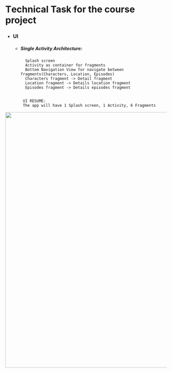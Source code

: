 # Тechnical Task for the course project
* ### UI 
    * ##### Single Activity Architecture:

            Splash screen
            Activity as container for fragments
            Bottom Navigation View for navigate between fragments(Characters, Location, Episodes)
            Characters fragment -> Detail fragment
            Location fragment -> Details location fragment
            Episodes fragment -> Details episodes fragment
            
    
           UI RESUME:
           The app will have 1 Splash screen, 1 Activity, 6 Fragments
    
<img src=https://user-images.githubusercontent.com/117711604/203057072-f4483acf-2fd5-44c6-9539-7cec2380c8e3.png width=800>
